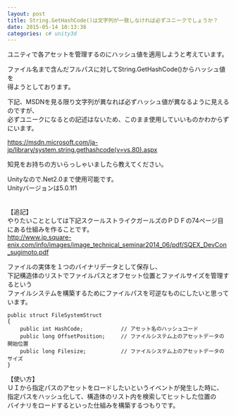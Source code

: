 ```yaml
---
layout: post
title: String.GetHashCode()は文字列が一致しなければ必ずユニークでしょうか？
date: 2015-05-14 10:13:38
categories: c# unity3d
---
```

<!-- {% raw %} -->
<p>ユニティで各アセットを管理するのにハッシュ値を適用しようと考えています。</p>

<p>ファイル名まで含んだフルパスに対してString.GetHashCode()からハッシュ値を<br>
得ようとしております。</p>

<p>下記、MSDNを見る限り文字列が異なれば必ずハッシュ値が異なるように見えるのですが、<br>
必ずユニークになるとの記述はないため、このまま使用していいものかわからずにいます。</p>

<p><a href="https://msdn.microsoft.com/ja-jp/library/system.string.gethashcode(v=vs.80).aspx" rel="nofollow">https://msdn.microsoft.com/ja-jp/library/system.string.gethashcode(v=vs.80).aspx</a></p>

<p>知見をお持ちの方いらっしゃいましたら教えてください。</p>

<p>Unityなので.Net2.0まで使用可能です。<br>
Unityバージョンは5.0.1f1</p>

<p>　<br>
【追記】<br>
やりたいこととしては下記スクールストライクガールズのＰＤＦの74ページ目にある仕組みを作ることです。<br>
<a href="http://www.jp.square-enix.com/info/images/image_technical_seminar2014_06/pdf/SQEX_DevCon_sugimoto.pdf" rel="nofollow">http://www.jp.square-enix.com/info/images/image_technical_seminar2014_06/pdf/SQEX_DevCon_sugimoto.pdf</a></p>

<p>ファイルの実体を１つのバイナリデータとして保存し、<br>
下記構造体のリストでファイルパスとオフセット位置とファイルサイズを管理するという<br>
ファイルシステムを構築するためにファイルパスを可逆なものにしたいと思っています。</p>

<pre><code>public struct FileSystemStruct
{
    public int HashCode;            // アセット名のハッシュコード
    public long OffsetPosition;     // ファイルシステム上のアセットデータの開始位置
    public long Filesize;           // ファイルシステム上のアセットデータのサイズ
}
</code></pre>

<p>【使い方】<br>
ＵＩから指定パスのアセットをロードしたいというイベントが発生した時に、<br>
指定パスをハッシュ化して、構造体のリスト内を検索してヒットした位置の<br>
バイナリをロードするといった仕組みを構築するつもりです。</p>
<!-- {% endraw %} -->

